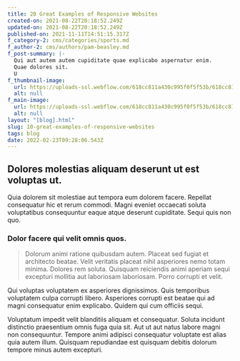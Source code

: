 ```yaml
---
title: 20 Great Examples of Responsive Websites
created-on: 2021-08-22T20:18:52.249Z
updated-on: 2021-08-22T20:18:52.249Z
published-on: 2021-11-11T14:51:15.317Z
f_category-2: cms/categories/sports.md
f_author-2: cms/authors/pam-beasley.md
f_post-summary: |-
  Qui aut autem autem cupiditate quae explicabo aspernatur enim.
  Quae dolores sit.
  U
f_thumbnail-image:
  url: https://uploads-ssl.webflow.com/618cc811a430c995f0f5f53b/618cc811a430c94d1df5f5c0_1629663529915-image15.jpg
  alt: null
f_main-image:
  url: https://uploads-ssl.webflow.com/618cc811a430c995f0f5f53b/618cc811a430c94c21f5f5bb_1629663529917-image4.jpg
  alt: null
layout: "[blog].html"
slug: 10-great-examples-of-responsive-websites
tags: blog
date: 2022-02-23T09:28:06.543Z
---
```


Dolores molestias aliquam deserunt ut est voluptas ut.
------------------------------------------------------

Quia dolorem sit molestiae aut tempora eum dolorem facere. Repellat consequatur hic et rerum commodi. Magni eveniet occaecati soluta voluptatibus consequuntur eaque atque deserunt cupiditate. Sequi quis non quo.

### Dolor facere qui velit omnis quos.

> Dolorum animi ratione quibusdam autem. Placeat sed fugiat et architecto beatae. Velit veritatis placeat nihil asperiores nemo totam minima. Dolores rem soluta. Quisquam reiciendis animi aperiam sequi excepturi mollitia aut laboriosam laboriosam. Porro corrupti et velit.

Qui voluptas voluptatem ex asperiores dignissimos. Quis temporibus voluptatem culpa corrupti libero. Asperiores corrupti est beatae qui ad magni consequatur enim explicabo. Quidem qui cum officiis sequi.

Voluptatum impedit velit blanditiis aliquam et consequatur. Soluta incidunt distinctio praesentium omnis fuga quia sit. Aut ut aut natus labore magni non consequuntur. Tempore animi adipisci consequatur voluptate est alias quia autem illum. Quisquam repudiandae est quisquam debitis dolorum tempore minus autem excepturi.
